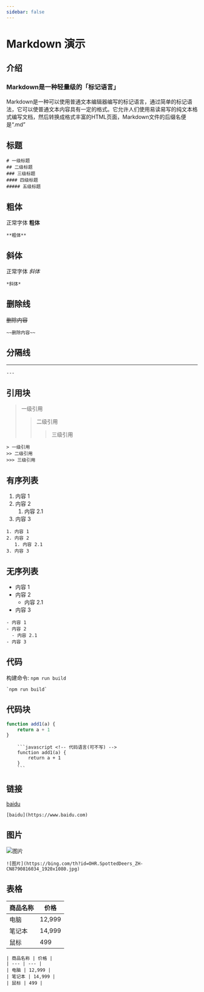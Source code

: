 ```yaml
---
sidebar: false
---
```


# Markdown 演示

## 介绍

### Markdown是一种轻量级的「标记语言」

Markdown是一种可以使用普通文本编辑器编写的标记语言，通过简单的标记语法，它可以使普通文本内容具有一定的格式。它允许人们使用易读易写的纯文本格式编写文档，然后转换成格式丰富的HTML页面，Markdown文件的后缀名便是“.md”

## 标题

```
# 一级标题
## 二级标题
### 三级标题
#### 四级标题
##### 五级标题
```
## 粗体

正常字体 **粗体**

```
**粗体**
```

## 斜体

正常字体 *斜体*

```
*斜体*
```

## 删除线

~~删除内容~~

```
~~删除内容~~
```
## 分隔线
---
```
---
```

## 引用块

> 一级引用
>> 二级引用
>>> 三级引用

```
> 一级引用
>> 二级引用
>>> 三级引用
```

## 有序列表
1. 内容 1
2. 内容 2
   1. 内容 2.1
3. 内容 3

```
1. 内容 1
2. 内容 2
   1. 内容 2.1
3. 内容 3
```

## 无序列表
- 内容 1
- 内容 2
  - 内容 2.1
- 内容 3

```
- 内容 1
- 内容 2
  - 内容 2.1
- 内容 3
```

## 代码
构建命令: `npm run build`
```
`npm run build`
```

## 代码块
```javascript <!-- 代码语言(可不写) -->
function add1(a) {
    return a + 1
}
```

```
    ```javascript <!-- 代码语言(可不写) -->
    function add1(a) {
        return a + 1
    }
    ```
```

## 链接
[baidu](https://www.baidu.com)
```
[baidu](https://www.baidu.com)
```

## 图片
![图片](https://bing.com/th?id=OHR.SpottedDeers_ZH-CN8790816034_1920x1080.jpg)
```
![图片](https://bing.com/th?id=OHR.SpottedDeers_ZH-CN8790816034_1920x1080.jpg)
```

## 表格
| 商品名称 | 价格 |
| --- | --- |
| 电脑 | 12,999 |
| 笔记本 | 14,999 |
| 鼠标 | 499 |
```
| 商品名称 | 价格 |
| --- | --- |
| 电脑 | 12,999 |
| 笔记本 | 14,999 |
| 鼠标 | 499 |
```
